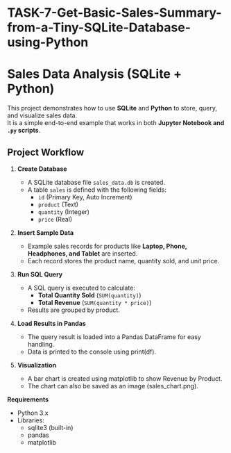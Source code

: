 # TASK-7-Get-Basic-Sales-Summary-from-a-Tiny-SQLite-Database-using-Python
# Sales Data Analysis (SQLite + Python)

This project demonstrates how to use **SQLite** and **Python** to store, query, and visualize sales data.  
It is a simple end-to-end example that works in both **Jupyter Notebook and `.py` scripts**.

## Project Workflow

1. **Create Database**
   - A SQLite database file `sales_data.db` is created.
   - A table `sales` is defined with the following fields:
     - `id` (Primary Key, Auto Increment)
     - `product` (Text)
     - `quantity` (Integer)
     - `price` (Real)

2. **Insert Sample Data**
   - Example sales records for products like **Laptop, Phone, Headphones, and Tablet** are inserted.
   - Each record stores the product name, quantity sold, and unit price.

3. **Run SQL Query**
   - A SQL query is executed to calculate:
     - **Total Quantity Sold** (`SUM(quantity)`)
     - **Total Revenue** (`SUM(quantity * price)`)
   - Results are grouped by product.

4. **Load Results in Pandas**
   - The query result is loaded into a Pandas DataFrame for easy handling.
   - Data is printed to the console using print(df).

5. **Visualization**
   - A bar chart is created using matplotlib to show Revenue by Product.
   - The chart can also be saved as an image (sales_chart.png).

**Requirements**
- Python 3.x
- Libraries:
  * sqlite3 (built-in)
  * pandas
  * matplotlib
